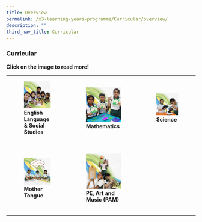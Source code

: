 ```yaml
---
title: Overview
permalink: /x3-learning-years-programme/Curricular/overview/
description: ""
third_nav_title: Curricular
---
```

### Curricular

**Click on the image to read more!**

|  	|  	|  	|
|---	|---	|---	|
| <figure><a href="https://staging.d24s03z0ob23eb.amplifyapp.com/x3-learning-years-programme/Curricular/english-language-and-social-studies/"><img style="width:150%" src="/images/curr6.png"></a><b>English Language & Social Studies</b></figure><br> 	| <figure><a href="https://staging.d24s03z0ob23eb.amplifyapp.com/x3-learning-years-programme/Curricular/mathematics/"><img style="width:110%" src="/images/curr2.png"></a><b>Mathematics</b></figure><br>  	| <figure><a href="https://staging.d24s03z0ob23eb.amplifyapp.com/x3-learning-years-programme/Curricular/science-department/"><img style="width:150%" src="/images/curr3.png"></a><b>Science</b></figure><br> 	|
| <figure><a href="https://staging.d24s03z0ob23eb.amplifyapp.com/x3-learning-years-programme/Curricular/mother-tongue/"><img style="width:150%" src="/images/curr4.png"></a><b>Mother Tongue</b></figure><br> 	| <figure><a href="https://staging.d24s03z0ob23eb.amplifyapp.com/x3-learning-years-programme/Curricular/pe-art-music/"><img style="width:150%" src="/images/curr5.png"></a><b>PE, Art and Music (PAM)</b></figure><br> 	|  	|
